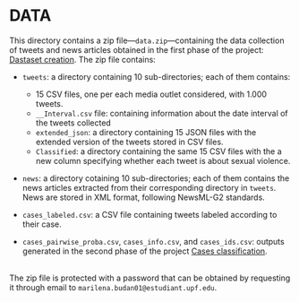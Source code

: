 # DATA
This directory contains a zip file—`data.zip`—containing the data collection of tweets and news articles obtained in the first phase of the project: [Dastaset creation](). The zip file contains:

- `tweets`: a directory containing 10 sub-directories; each of them contains:
  * 15 CSV files, one per each media outlet considered, with 1.000 tweets.
  * `__Interval.csv` file: containing information about the date interval of the tweets collected
  * `extended_json`: a directory containing 15 JSON files with the extended version of the tweets stored in CSV files.
  * `Classified`: a directory containing the same 15 CSV files with the a new column specifying whether each tweet is about sexual violence. 

- `news`: a directory cotaining 10 sub-directories; each of them contains the news articles extracted from their corresponding directory in `tweets`. News are stored in XML format, following NewsML-G2 standards.

- `cases_labeled.csv`: a CSV file containing tweets labeled according to their case. 

- `cases_pairwise_proba.csv`, `cases_info.csv`, and `cases_ids.csv`: outputs generated in the second phase of the project [Cases classification]().


<br>The zip file is protected with a password that can be obtained by requesting it through email to `marilena.budan01@estudiant.upf.edu`. 
